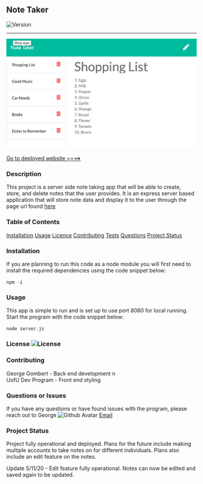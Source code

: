 ## Note Taker 
  ![Version](https://img.shields.io/badge/Version-1.1-green)
  ****
  ![Note app](./Develop/screen_shot.png)

  [Go to deployed website ====>](https://dry-harbor-34594.herokuapp.com "Note Taker App")

  ### Description
  This project is a server side note taking app that will be able to create, store, and delete notes that the user provides. It is an express server based application that will store note data and display it to the user through the page url found [here](https://dry-harbor-34594.herokuapp.com "Note Taker App") 
  ### Table of Contents
  [Installation](#Installation)
  [Usage](#Usage)
  [Licence](#Licence)
  [Contributing](#Contributing)
  [Tests](#Tests)
  [Questions](#Questions)
  [Project Status](#Project-status)
  
  ### Installation
  If you are planning to run this code as a node module you will first need to install the required dependencies using the code snippet below:
  ```
 npm -i 
```
  ### Usage
  This app is simple to run and is set up to use port 8080 for local running. Start the program with the code snippet below:
  ```
node server.js 
```

  ### License ![License](https://img.shields.io/badge/License-MIT-blue)
  
  ### Contributing
  George Gombert - Back end development n\
  UofU Dev Program - Front end styling
  
  ### Questions or Issues
  If you have any questions or have found issues with the program, please reach out to George
  <img src="https://avatars3.githubusercontent.com/u/59551782?v=4" alt="Github Avatar" width="200"/> [Email](georgegombert@gmail.com)
  ### Project Status
  Project fully operational and deployed. Plans for the future include making multiple accounts to take notes on for different individuals. Plans also include an edit feature on the notes.

  Update 5/11/20 - Edit feature fully operational. Notes can now be edited and saved again to be updated.
